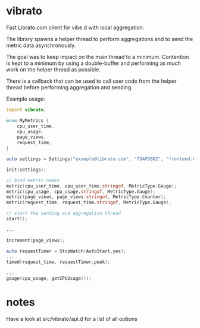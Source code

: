# vibrato
Fast Librato.com client for vibe.d with local aggregation.


The library spawns a helper thread to perform aggregations and to send the metric data asynchronously.

The goal was to keep impact on the main thread to a minimum. Contention is kept to a minimum by using a double-buffer and performing as much work on the helper thread as possible.

There is a callback that can be used to call user code from the helper thread before performing aggregation and sending.


Example usage:
```d
import vibrato;

enum MyMetrics {
	cpu_user_time,
	cpu_usage,
	page_views,
	request_time,
}

auto settings = Settings("example@librato.com", "75AFDB82", "frontend.0", "frontend.0.");

init(settings);

// bind metric names
metric(cpu_user_time, cpu_user_time.stringof, MetricType.Gauge);
metric(cpu_usage, cpu_usage.stringof, MetricType.Gauge);
metric(page_views, page_views.stringof, MetricType.Counter);
metric(request_time, request_time.stringof, MetricType.Gauge);

// start the sending and aggregation thread
start();

...

increment(page_views);

auto requestTimer = StopWatch(AutoStart.yes);
...
timed(request_time, requestTimer.peek);

...
gauge(cpu_usage, getCPUUsage());
```

# notes
Have a look at src/vibrato/api.d for a list of all options
